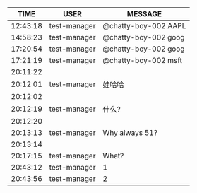 TIME | USER | MESSAGE
--- | --- | ---
12:43:18 | test-manager | @chatty-boy-002 AAPL
14:58:23 | test-manager | @chatty-boy-002 goog
17:20:54 | test-manager | @chatty-boy-002 goog
17:21:19 | test-manager | @chatty-boy-002 msft
20:11:22 | | 
20:12:01 | test-manager | 娃哈哈
20:12:02 | | 
20:12:19 | test-manager | 什么?
20:12:20 | | 
20:13:13 | test-manager | Why always 51?
20:13:14 | | 
20:17:15 | test-manager | What?
20:43:12 | test-manager | 1
20:43:56 | test-manager | 2
